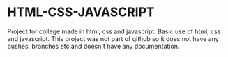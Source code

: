 # HTML-CSS-JAVASCRIPT
Project for college made in html, css and javascript. Basic use of html, css and javascript. This project was not part of github so it does not have any pushes, branches etc and doesn't have any documentation.
